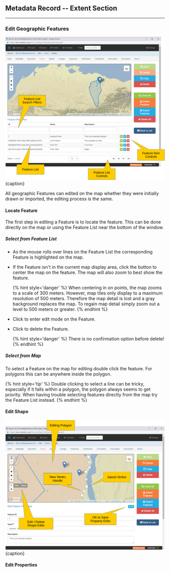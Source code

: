 ## Metadata Record -- Extent Section
---
### Edit Geographic Features 
 
![Geographic Extent Features Edit Window](/assets/reference/edit-objects/metadata/extent/features-edit.png){caption}

All geographic <span class="md-panel">Features</span> can edited on the map whether they were initially drawn or imported, the editing process is the same.  

#### Locate Feature

The first step in editing a <span class="md-panel">Feature</span> is to locate the feature.  This can be done directly on the map or using the <span class="md-window">Feature List</span> near the bottom of the window. 

##### Select from Feature List

* As the mouse rolls over lines on the <span class="md-window">Feature List</span> the corresponding <span class="md-panel">Feature</span> is highlighted on the map.  

* <strong class="btn btn-success btn-xs"> <i class="fa fa-search"> </i> </strong> If the <span class="md-panel">Feature</span> isn't in the current map display area, click the <strong class="btn btn-success btn-xs"> <i class="fa fa-search"> </i> </strong> button to center the map on the feature.  The map will also zoom to best show the feature.

  {% hint style='danger' %}
 When centering in on points, the map zooms to a scale of 300 meters.  However, map tiles only display to a maximum resolution of 500 meters.  Therefore the map detail is lost and a gray background replaces the map.  To regain map detail simply zoom out a level to 500 meters or greater.
  {% endhint %}
  
* <strong class="btn btn-info btn-xs"> <i class="fa fa-pencil"> </i> </strong> Click to enter edit mode on the <span class="md-panel">Feature</span>.  

* <strong class="btn btn-danger btn-xs"> <i class="fa fa-times"> </i> </strong> Click to delete the <span class="md-panel">Feature</span>. 

  {% hint style='danger' %}
 There is no confirmation option before delete!  
  {% endhint %}
  
##### Select from Map

To select a <span class="md-panel">Feature</span> on the map for editing double click the feature.  For polygons this can be anywhere inside the polygon.  

{% hint style='tip' %}
  Double clicking to select a line can be tricky, especially if it falls within a polygon, the polygon always seems to get priority.  When having trouble selecting features directly from the map try the <span class="md-window">Feature List</span> instead.
{% endhint %}

#### Edit Shape

![Editing Features Shape](/assets/reference/edit-objects/metadata/extent/features-edit-2.png){caption}


#### Edit Properties
